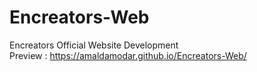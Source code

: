 # Encreators-Web
Encreators Official Website Development<br>
Preview : https://amaldamodar.github.io/Encreators-Web/
